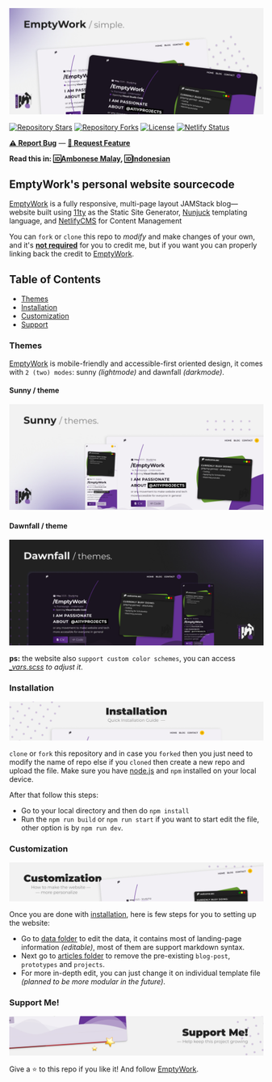 ![EmptyWork's Personal Website](assets/emptywork.github.io-header.jpg)

[![Repository Stars](https://img.shields.io/github/stars/EmptyWork/emptywork.github.io?style=for-the-badge)]()
[![Repository Forks](https://img.shields.io/github/forks/EmptyWork/emptywork.github.io?style=for-the-badge)]()
[![License](https://img.shields.io/github/license/EmptyWork/emptywork.github.io?style=for-the-badge)](https://github.com/EmptyWork/emptywork.github.io/blob/master/LICENSE)
[![Netlify Status](https://img.shields.io/netlify/08d2d578-7470-4e65-8067-93ab5e09f671?style=for-the-badge)](https://app.netlify.com/sites/emptywork/deploys)

[**⚠ Report Bug**](https://github.com/EmptyWork/emptywork.github.io/issues/new) — [**📧 Request Feature**](https://github.com/EmptyWork/emptywork.github.io/issues/new)

**Read this in: [🆔Ambonese Malay](README.abs-ID.md), [🆔Indonesian](README.id-ID.md)**

## EmptyWork's personal website sourcecode

[EmptyWork](https://emptywork.github.io) is a fully responsive, multi-page layout JAMStack blog—website built using [11ty](https://www.11ty.dev/) as the Static Site Generator, [Nunjuck](https://mozilla.github.io/nunjucks/templating.html) templating language, and [NetlifyCMS](https://www.netlifycms.org/) for Content Management

You can `fork` or `clone` this repo to _modify_ and make changes of your own, and it's [**not required**](https://github.com/EmptyWork/emptywork.github.io/blob/master/LICENSE) for you to credit me, but if you want you can properly linking back the credit to [EmptyWork](https://github.com/EmptyWork).

## Table of Contents

- [Themes](#themes)
- [Installation](#installation)
- [Customization](#customization)
- [Support](#support-me!)

### Themes

[EmptyWork](https://emptywork.github.io) is mobile-friendly and accessible-first oriented design, it comes with `2 (two) modes`: sunny _(lightmode)_ and dawnfall _(darkmode)_.

#### Sunny / theme
![EmptyWork's Personal Website Sunny](assets/emptywork.github.io-sunny.jpg)

#### Dawnfall / theme
![EmptyWork's Personal Website Dawnfall](assets/emptywork.github.io-dawnfall.jpg)

**ps:** the website also `support custom color schemes`, you can access _[_vars.scss](src/assets/scss/abstracts/_vars.scss) to adjust it_.

### Installation
![EmptyWork's Personal Website Installation](assets/emptywork.github.io-installation.jpg)


`clone` or `fork` this repository and in case you `forked` then you just need to modify the name of repo else if you `cloned` then create a new repo and upload the file. Make sure you have [node.js](https://nodejs.org) and `npm` installed on your local device.

After that follow this steps:

- Go to your local directory and then do `npm install`
- Run the `npm run build` or `npm run start` if you want to start edit the file, other option is by `npm run dev`.

### Customization
![EmptyWork's Personal Website Customization](assets/emptywork.github.io-customization.jpg)

Once you are done with [installation](#installation), here is few steps for you to setting up the website:

- Go to [data folder](src/_data/) to edit the data, it contains most of landing-page information _(editable)_, most of them are support markdown syntax.
- Next go to [articles folder](src/articles/) to remove the pre-existing `blog-post`, `prototypes` and `projects`.
- For more in-depth edit, you can just change it on individual template file _(planned to be more modular in the future)_.

### Support Me!
![EmptyWork's Personal Website Support](assets/emptywork.github.io-support.jpg)

Give a ⭐ to this repo if you like it! And follow [EmptyWork](https://github.com/EmptyWork).
